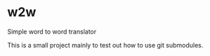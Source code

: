 # w2w
Simple word to word translator

This is a small project mainly to test out how to use git submodules.
